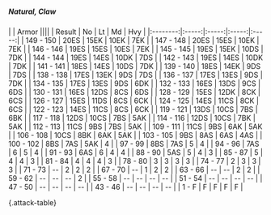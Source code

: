 ##### Natural, Claw

|      |   Armor   ||||
|   Result   |   No   |   Lt   |   Md   |   Hvy   |
|:--------:|:-----:|:-----:|:-----:|:-----:|
| 149 - 150 | 20ES | 15EK | 10EK | 7EK |
| 147 - 148 | 20ES | 15ES | 10EK | 7EK |
| 146 - 146 | 19ES | 15ES | 10ES | 7EK |
| 145 - 145 | 19ES | 15EK | 10DS | 7DK |
| 144 - 144 | 19ES | 14ES | 10DK | 7DS |
| 142 - 143 | 19ES | 14ES | 10DK | 7DK |
| 141 - 141 | 18ES | 14ES | 10DS | 7DK |
| 139 - 140 | 18ES | 14EK | 9DS | 7DS |
| 138 - 138 | 17ES | 13EK | 9DS | 7DS |
| 136 - 137 | 17ES | 13ES | 9DS | 7DK |
| 134 - 135 | 17ES | 13ES | 9DS | 6DK |
| 132 - 133 | 16ES | 13DS | 9CS | 6DS |
| 130 - 131 | 16ES | 12DS | 8CS | 6DS |
| 128 - 129 | 15ES | 12DK | 8CK | 6CS |
| 126 - 127 | 15ES | 11DS | 8CS | 6CK |
| 124 - 125 | 14ES | 11CS | 8CK | 6CS |
| 122 - 123 | 14ES | 11CS | 8CS | 6CK |
| 119 - 121 | 13DS | 10CS | 7BS | 6BK |
| 117 - 118 | 12DS | 10CS | 7BS | 5AK |
| 114 - 116 | 12DS | 10CS | 7BK | 5AK |
| 112 - 113 | 11CS | 9BS | 7BS | 5AK |
| 109 - 111 | 11CS | 9BS | 6AK | 5AK |
| 106 - 108 | 10CS | 8BK | 6AK | 5AK |
| 103 - 105 | 9BS | 8AS | 6AS | 4AS |
| 100 - 102 | 8BS | 7AS | 5AK | 4 |
| 97 - 99 | 8BS | 7AS | 5 | 4 |
| 94 - 96 | 7AS | 6 | 5 | 4 |
| 91 - 93 | 6AS | 6 | 4 | 4 |
| 88 - 90 | 5AS | 5 | 4 | 3 |
| 85 - 87 | 5 | 4 | 4 | 3 |
| 81 - 84 | 4 | 4 | 4 | 3 |
| 78 - 80 | 3 | 3 | 3 | 3 |
| 74 - 77 | 2 | 3 | 3 | 3 |
| 71 - 73 | --  | 2 | 2 | 2 |
| 67 - 70 | --  | 1 | 2 | 2 |
| 63 - 66 | --  | --  | 2 | 2 |
| 59 - 62 | --  | --  | --  | 2 |
| 55 - 58 | --  | --  | --  | --  |
| 51 - 54 | --  | --  | --  | --  |
| 47 - 50 | --  | --  | --  | --  |
| 43 - 46 | --  | --  | --  | --  |
| 1 - F | F | F | F | F |

{.attack-table}
